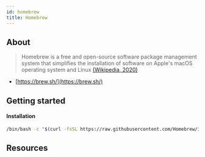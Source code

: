 ```yaml
---
id: homebrew
title: Homebrew
---
```



## About
> Homebrew is a free and open-source software package management system that simplifies the installation of software on Apple's macOS operating system and Linux
> [(Wikipedia, 2020)](https://en.wikipedia.org/wiki/Homebrew_(package_manager))

- [https://brew.sh/](https://brew.sh/)

## Getting started
#### Installation
```sh
/bin/bash -c "$(curl -fsSL https://raw.githubusercontent.com/Homebrew/install/HEAD/install.sh)"
```

## Resources
